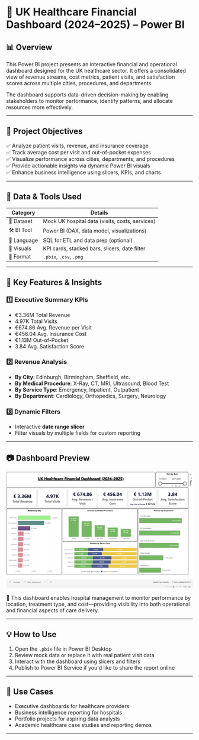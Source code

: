 # 🏥 UK Healthcare Financial Dashboard (2024–2025) – Power BI

## 📊 Overview
This Power BI project presents an interactive financial and operational dashboard designed for the UK healthcare sector. It offers a consolidated view of revenue streams, cost metrics, patient visits, and satisfaction scores across multiple cities, procedures, and departments.

The dashboard supports data-driven decision-making by enabling stakeholders to monitor performance, identify patterns, and allocate resources more effectively.

---

## 🎯 Project Objectives

✅ Analyze patient visits, revenue, and insurance coverage  
✅ Track average cost per visit and out-of-pocket expenses  
✅ Visualize performance across cities, departments, and procedures  
✅ Provide actionable insights via dynamic Power BI visuals  
✅ Enhance business intelligence using slicers, KPIs, and charts

---

## 📂 Data & Tools Used

| Category       | Details                                        |
|----------------|------------------------------------------------|
| 📁 Dataset     | Mock UK hospital data (visits, costs, services) |
| 🛠 BI Tool     | Power BI (DAX, data model, visualizations)      |
| 🧠 Language    | SQL for ETL and data prep (optional)            |
| 📐 Visuals     | KPI cards, stacked bars, slicers, date filter   |
| 💾 Format      | `.pbix`, `.csv`, `.png`                         |

---

## 🚀 Key Features & Insights

### 1️⃣ Executive Summary KPIs
- €3.36M Total Revenue  
- 4.97K Total Visits  
- €674.86 Avg. Revenue per Visit  
- €456.04 Avg. Insurance Cost  
- €1.13M Out-of-Pocket  
- 3.84 Avg. Satisfaction Score  

### 2️⃣ Revenue Analysis
- **By City**: Edinburgh, Birmingham, Sheffield, etc.  
- **By Medical Procedure**: X-Ray, CT, MRI, Ultrasound, Blood Test  
- **By Service Type**: Emergency, Inpatient, Outpatient  
- **By Department**: Cardiology, Orthopedics, Surgery, Neurology

### 3️⃣ Dynamic Filters
- Interactive **date range slicer**  
- Filter visuals by multiple fields for custom reporting  

---

## 📷 Dashboard Preview

![Healthcare Dashboard Overview](Dashboard_Preview.png)

📌 This dashboard enables hospital management to monitor performance by location, treatment type, and cost—providing visibility into both operational and financial aspects of care delivery.

---


## 💡 How to Use

1. Open the `.pbix` file in Power BI Desktop  
2. Review mock data or replace it with real patient visit data  
3. Interact with the dashboard using slicers and filters  
4. Publish to Power BI Service if you'd like to share the report online

---

## 📌 Use Cases

- Executive dashboards for healthcare providers  
- Business intelligence reporting for hospitals  
- Portfolio projects for aspiring data analysts  
- Academic healthcare case studies and reporting demos

---

